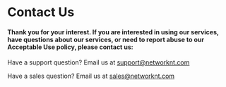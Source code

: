 # Contact Us

#### Thank you for your interest. If you are interested in using our services, have questions about our services, or need to report abuse to our Acceptable Use policy, please contact us:

Have a support question? Email us at support@networknt.com

Have a sales question? Email us at sales@networknt.com



